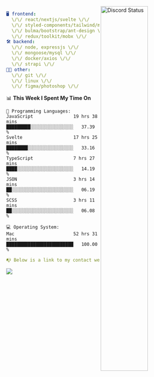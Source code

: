 
<a href="https://discord.com/users/279302975371870218" target="_blank">
    <img width="50%" align="right" alt="Discord Status" src="https://lanyard.cnrad.dev/api/279302975371870218?bg=161B22&borderRadius=5px%205px%200%200&hideTimestamp=true&idleMessage=Just%20chillin%27%20at%20the%20moment&animated=true">
</a>

```yaml
🖥️ frontend: 
  \/\/ react/nextjs/svelte \/\/
  \/\/ styled-components/tailwind/mui/
  \/\/ bulma/bootstrap/ant-design \/\/
  \/\/ redux/toolkit/mobx \/\/
🛠 backend: 
  \/\/ node, expressjs \/\/
  \/\/ mongoose/mysql \/\/
  \/\/ docker/axios \/\/
  \/\/ strapi \/\/
👨‍💻 other: 
  \/\/ git \/\/ 
  \/\/ linux \/\/
  \/\/ figma/photoshop \/\/
```
<!--START_SECTION:waka-->
📊 **This Week I Spent My Time On** 

```text
💬 Programming Languages: 
JavaScript               19 hrs 38 mins      █████████░░░░░░░░░░░░░░░░   37.39 % 
Svelte                   17 hrs 25 mins      ████████░░░░░░░░░░░░░░░░░   33.16 % 
TypeScript               7 hrs 27 mins       ████░░░░░░░░░░░░░░░░░░░░░   14.19 % 
JSON                     3 hrs 14 mins       ██░░░░░░░░░░░░░░░░░░░░░░░   06.19 % 
SCSS                     3 hrs 11 mins       ██░░░░░░░░░░░░░░░░░░░░░░░   06.08 % 

💻 Operating System: 
Mac                      52 hrs 31 mins      █████████████████████████   100.00 % 
```


<!--END_SECTION:waka-->
```yaml
📭 Below is a link to my contact website 
```
<a href="https://mxns.xyz" target="_black"> <img src="https://img.shields.io/badge/website-161B22?style=for-the-badge&logo=About.me&logoColor=white"></img> <a/>
